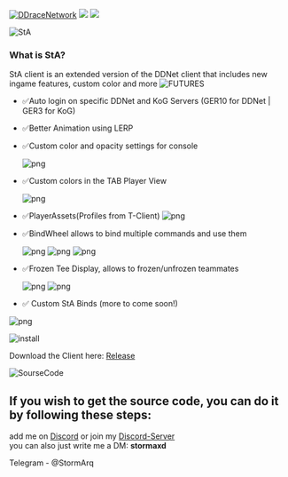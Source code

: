 [![DDraceNetwork](https://cdn.discordapp.com/attachments/1056897504211370004/1176966640504676486/gui_logo.png?ex=6570ca9a&is=655e559a&hm=0d179414b9c0859fe17bd1d34279119cb1145fc47f490c2f333c1b49b344cf76&)](https://ddnet.org) [![](https://github.com/ddnet/ddnet/workflows/Build/badge.svg)](https://github.com/ddnet/ddnet/actions?query=workflow%3ABuild+event%3Apush+branch%3Amaster) [![](https://codecov.io/gh/ddnet/ddnet/branch/master/graph/badge.svg)](https://codecov.io/gh/ddnet/ddnet/branch/master)

![StA](https://cdn.discordapp.com/attachments/1141459005395435692/1182843102864613446/gui_logo.png?ex=65862b7b&is=6573b67b&hm=dc7a2bd1b5b33cc503dbcbfff79c30fd5e36416eef959131be912637e712b0f2&)

### What is StA?

StA client is an extended version of the DDNet client that includes new ingame features, custom color and more
![FUTURES](https://cdn.discordapp.com/attachments/1056897504211370004/1182862820619059280/FEATURES.png?ex=65863dd8&is=6573c8d8&hm=c4c6dcb8fdde981a0c0f8d1cb7f04b47f64535a167f1f885371321bfe4712020&)

- ✅Auto login on specific DDNet and KoG Servers (GER10 for DDNet | GER3 for KoG)
- ✅Better Animation using LERP
- ✅Custom color and opacity settings for console

  ![png](https://i.imgur.com/QAPSvSr.png)

- ✅Custom colors in the TAB Player View

  ![png](https://i.imgur.com/A9wGGtb.png)
- ✅PlayerAssets(Profiles from T-Client)
  ![png](https://i.imgur.com/agtBLGU.jpeg)
- ✅BindWheel allows to bind multiple commands and use them

  ![png](https://i.imgur.com/VZ0htwS.png)
  ![png](https://i.imgur.com/yUMwSMe.png)
  ![png](https://i.imgur.com/WP5ksYI.png)

- ✅Frozen Tee Display, allows to frozen/unfrozen teammates

  ![png](https://i.imgur.com/Ml3TyBZ.png)
  ![png](https://i.imgur.com/FoVW4Ho.png)

- ✅ Custom StA Binds (more to come soon!)

 ![png](https://i.imgur.com/w0dnoJQ.png)

![install](https://cdn.discordapp.com/attachments/1056897504211370004/1182862820161892403/INSTALL.png?ex=65863dd8&is=6573c8d8&hm=584ca3907f28a8c792267748108e4c8fcd78c530b4c3a9aa80b993c37c30aa73&)

Download the Client here: [Release](https://github.com/StormAxs/StA-Extended-DDNet-Client/releases)

![SourseCode](https://cdn.discordapp.com/attachments/1056897504211370004/1182861395306479766/SC.png?ex=65863c85&is=6573c785&hm=de8d52675f98e4be84eb1784734f8f950bbecea0acc63649b585a2be1c7c0b16&)
## If you wish to get the source code, you can do it by following these steps:
add me on [Discord](https://discordapp.com/users/479926515908214795) or join my [Discord-Server](https://discord.gg/MratBSWsMP) <br />
you can also just write me a DM: **stormaxd**

Telegram - @StormArq

























